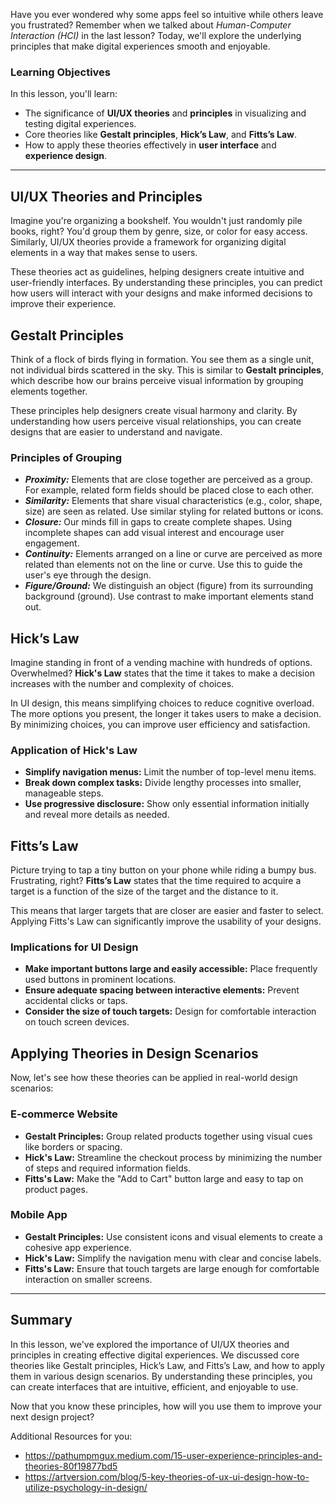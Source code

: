 Have you ever wondered why some apps feel so intuitive while others leave you frustrated? Remember when we talked about *Human-Computer Interaction (HCI)* in the last lesson? Today, we'll explore the underlying principles that make digital experiences smooth and enjoyable.

### Learning Objectives
In this lesson, you'll learn:

*   The significance of **UI/UX theories** and **principles** in visualizing and testing digital experiences.
*   Core theories like **Gestalt principles**, **Hick’s Law**, and **Fitts’s Law**.
*   How to apply these theories effectively in **user interface** and **experience design**.
---

## UI/UX Theories and Principles

Imagine you're organizing a bookshelf. You wouldn't just randomly pile books, right? You'd group them by genre, size, or color for easy access. Similarly, UI/UX theories provide a framework for organizing digital elements in a way that makes sense to users.

These theories act as guidelines, helping designers create intuitive and user-friendly interfaces. By understanding these principles, you can predict how users will interact with your designs and make informed decisions to improve their experience.

## Gestalt Principles

Think of a flock of birds flying in formation. You see them as a single unit, not individual birds scattered in the sky. This is similar to **Gestalt principles**, which describe how our brains perceive visual information by grouping elements together.

These principles help designers create visual harmony and clarity. By understanding how users perceive visual relationships, you can create designs that are easier to understand and navigate.

### Principles of Grouping

*   ***Proximity:*** Elements that are close together are perceived as a group. For example, related form fields should be placed close to each other.
*   ***Similarity:*** Elements that share visual characteristics (e.g., color, shape, size) are seen as related. Use similar styling for related buttons or icons.
*   ***Closure:*** Our minds fill in gaps to create complete shapes. Using incomplete shapes can add visual interest and encourage user engagement.
*   ***Continuity:*** Elements arranged on a line or curve are perceived as more related than elements not on the line or curve. Use this to guide the user's eye through the design.
*   ***Figure/Ground:*** We distinguish an object (figure) from its surrounding background (ground). Use contrast to make important elements stand out.

## Hick’s Law

Imagine standing in front of a vending machine with hundreds of options. Overwhelmed? **Hick's Law** states that the time it takes to make a decision increases with the number and complexity of choices.

In UI design, this means simplifying choices to reduce cognitive overload. The more options you present, the longer it takes users to make a decision. By minimizing choices, you can improve user efficiency and satisfaction.

### Application of Hick's Law

*   **Simplify navigation menus:** Limit the number of top-level menu items.
*   **Break down complex tasks:** Divide lengthy processes into smaller, manageable steps.
*   **Use progressive disclosure:** Show only essential information initially and reveal more details as needed.

## Fitts’s Law

Picture trying to tap a tiny button on your phone while riding a bumpy bus. Frustrating, right? **Fitts’s Law** states that the time required to acquire a target is a function of the size of the target and the distance to it.

This means that larger targets that are closer are easier and faster to select. Applying Fitts's Law can significantly improve the usability of your designs.

### Implications for UI Design

*   **Make important buttons large and easily accessible:** Place frequently used buttons in prominent locations.
*   **Ensure adequate spacing between interactive elements:** Prevent accidental clicks or taps.
*   **Consider the size of touch targets:** Design for comfortable interaction on touch screen devices.

## Applying Theories in Design Scenarios

Now, let's see how these theories can be applied in real-world design scenarios:

### E-commerce Website

*   **Gestalt Principles:** Group related products together using visual cues like borders or spacing.
*   **Hick's Law:** Streamline the checkout process by minimizing the number of steps and required information fields.
*   **Fitts's Law:** Make the "Add to Cart" button large and easy to tap on product pages.

### Mobile App

*   **Gestalt Principles:** Use consistent icons and visual elements to create a cohesive app experience.
*   **Hick's Law:** Simplify the navigation menu with clear and concise labels.
*   **Fitts's Law:** Ensure that touch targets are large enough for comfortable interaction on smaller screens.

---

## Summary

In this lesson, we've explored the importance of UI/UX theories and principles in creating effective digital experiences. We discussed core theories like Gestalt principles, Hick’s Law, and Fitts’s Law, and how to apply them in various design scenarios. By understanding these principles, you can create interfaces that are intuitive, efficient, and enjoyable to use.

Now that you know these principles, how will you use them to improve your next design project?

Additional Resources for you:
*   https://pathumpmgux.medium.com/15-user-experience-principles-and-theories-80f19877bd5
*   https://artversion.com/blog/5-key-theories-of-ux-ui-design-how-to-utilize-psychology-in-design/